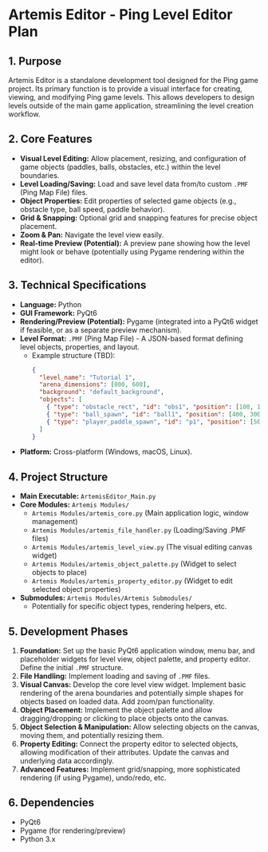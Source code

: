 # Artemis Editor - Ping Level Editor Plan

## 1. Purpose

Artemis Editor is a standalone development tool designed for the Ping game project. Its primary function is to provide a visual interface for creating, viewing, and modifying Ping game levels. This allows developers to design levels outside of the main game application, streamlining the level creation workflow.

## 2. Core Features

*   **Visual Level Editing:** Allow placement, resizing, and configuration of game objects (paddles, balls, obstacles, etc.) within the level boundaries.
*   **Level Loading/Saving:** Load and save level data from/to custom `.PMF` (Ping Map File) files.
*   **Object Properties:** Edit properties of selected game objects (e.g., obstacle type, ball speed, paddle behavior).
*   **Grid & Snapping:** Optional grid and snapping features for precise object placement.
*   **Zoom & Pan:** Navigate the level view easily.
*   **Real-time Preview (Potential):** A preview pane showing how the level might look or behave (potentially using Pygame rendering within the editor).

## 3. Technical Specifications

*   **Language:** Python
*   **GUI Framework:** PyQt6
*   **Rendering/Preview (Potential):** Pygame (integrated into a PyQt6 widget if feasible, or as a separate preview mechanism).
*   **Level Format:** `.PMF` (Ping Map File) - A JSON-based format defining level objects, properties, and layout.
    *   Example structure (TBD):
        ```json
        {
          "level_name": "Tutorial 1",
          "arena_dimensions": [800, 600],
          "background": "default_background",
          "objects": [
            { "type": "obstacle_rect", "id": "obs1", "position": [100, 100], "size": [50, 50], "properties": {} },
            { "type": "ball_spawn", "id": "ball1", "position": [400, 300], "properties": {"initial_speed": 5} },
            { "type": "player_paddle_spawn", "id": "p1", "position": [50, 250], "properties": {} }
          ]
        }
        ```
*   **Platform:** Cross-platform (Windows, macOS, Linux).

## 4. Project Structure

*   **Main Executable:** `ArtemisEditor_Main.py`
*   **Core Modules:** `Artemis Modules/`
    *   `Artemis Modules/artemis_core.py` (Main application logic, window management)
    *   `Artemis Modules/artemis_file_handler.py` (Loading/Saving .PMF files)
    *   `Artemis Modules/artemis_level_view.py` (The visual editing canvas widget)
    *   `Artemis Modules/artemis_object_palette.py` (Widget to select objects to place)
    *   `Artemis Modules/artemis_property_editor.py` (Widget to edit selected object properties)
*   **Submodules:** `Artemis Modules/Artemis Submodules/`
    *   Potentially for specific object types, rendering helpers, etc.

## 5. Development Phases

1.  **Foundation:** Set up the basic PyQt6 application window, menu bar, and placeholder widgets for level view, object palette, and property editor. Define the initial `.PMF` structure.
2.  **File Handling:** Implement loading and saving of `.PMF` files.
3.  **Visual Canvas:** Develop the core level view widget. Implement basic rendering of the arena boundaries and potentially simple shapes for objects based on loaded data. Add zoom/pan functionality.
4.  **Object Placement:** Implement the object palette and allow dragging/dropping or clicking to place objects onto the canvas.
5.  **Object Selection & Manipulation:** Allow selecting objects on the canvas, moving them, and potentially resizing them.
6.  **Property Editing:** Connect the property editor to selected objects, allowing modification of their attributes. Update the canvas and underlying data accordingly.
7.  **Advanced Features:** Implement grid/snapping, more sophisticated rendering (if using Pygame), undo/redo, etc.

## 6. Dependencies

*   PyQt6
*   Pygame (for rendering/preview)
*   Python 3.x